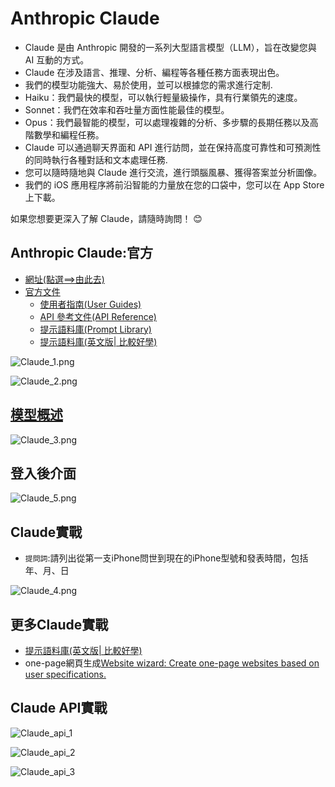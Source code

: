 # Anthropic Claude
- Claude 是由 Anthropic 開發的一系列大型語言模型（LLM），旨在改變您與 AI 互動的方式。
- Claude 在涉及語言、推理、分析、編程等各種任務方面表現出色。
- 我們的模型功能強大、易於使用，並可以根據您的需求進行定制.
- Haiku：我們最快的模型，可以執行輕量級操作，具有行業領先的速度。
- Sonnet：我們在效率和吞吐量方面性能最佳的模型。
- Opus：我們最智能的模型，可以處理複雜的分析、多步驟的長期任務以及高階數學和編程任務。
- Claude 可以通過聊天界面和 API 進行訪問，並在保持高度可靠性和可預測性的同時執行各種對話和文本處理任務.
- 您可以隨時隨地與 Claude 進行交流，進行頭腦風暴、獲得答案並分析圖像。
- 我們的 iOS 應用程序將前沿智能的力量放在您的口袋中，您可以在 App Store 上下載。

如果您想要更深入了解 Claude，請隨時詢問！ 😊

## Anthropic Claude:官方
- [網址(點選==>由此去)](https://www.anthropic.com/claude)
- [官方文件](https://docs.anthropic.com/zh-TW/docs/intro-to-claude)
  - [使用者指南(User Guides)](https://docs.anthropic.com/zh-TW/docs/intro-to-claude)
  - [API 參考文件(API Reference)](https://docs.anthropic.com/zh-TW/api/getting-started)
  - [提示語料庫(Prompt Library)](https://docs.anthropic.com/zh-TW/prompt-library/library)
  - [提示語料庫(英文版| 比較好學)](https://docs.anthropic.com/en/prompt-library/library)

![Claude_1.png](./pics/Claude_1.png)

![Claude_2.png](./pics/Claude_2.png)


## [模型概述](https://docs.anthropic.com/zh-TW/docs/models-overview)

![Claude_3.png](./pics/Claude_3.png)

## 登入後介面

![Claude_5.png](./pics/Claude_5.png)

## Claude實戰

- `提問詞`:請列出從第一支iPhone問世到現在的iPhone型號和發表時間，包括年、月、日 

![Claude_4.png](./pics/Claude_4.png)

## 更多Claude實戰
- [提示語料庫(英文版| 比較好學)](https://docs.anthropic.com/en/prompt-library/library)
- one-page網頁生成[Website wizard: Create one-page websites based on user specifications.](https://docs.anthropic.com/en/prompt-library/website-wizard)


## Claude API實戰

![Claude_api_1](./pics/Claude_api_1.png)

![Claude_api_2](./pics/Claude_api_2.png)

![Claude_api_3](./pics/Claude_api_3.png)
